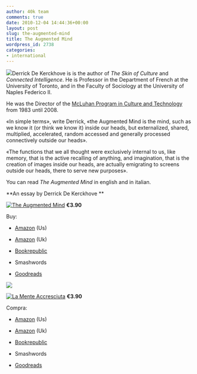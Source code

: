 ```yaml
---
author: 40k team
comments: true
date: 2010-12-04 14:44:36+00:00
layout: post
slug: the-augmented-mind
title: The Augmented Mind
wordpress_id: 2738
categories:
- international
---
```


![](http://www.40kbooks.com/wp-content/uploads/Derrick-de-Kerckhove.jpg)Derrick De Kerckhove is is the author of _The Skin of Culture_ and _Connected Intelligence_. He is Professor in the Department of French at the University of Toronto, and in the Faculty of Sociology at the University of Naples Federico II.

He was the Director of the [McLuhan Program in Culture and Technology](http://en.wikipedia.org/wiki/McLuhan_Program_in_Culture_and_Technology) from 1983 until 2008.

«In simple terms», write Derrick, «the Augmented Mind is the mind, such as we know it (or  think we know it) inside our heads, but externalized, shared,  multiplied, accelerated, random accessed and generally processed  connectively outside our heads».

«The functions that we all thought were exclusively internal to us, like  memory, that is the active recalling of anything, and imagination, that  is the creation of images inside our heads, are actually emigrating to  screens outside our heads, there to serve new purposes».

You can read _The Augmented Mind_ in english and in italian.








**An essay by Derrick De Kerckhove
**






[](http://www.40kbooks.com/?page_id=133&category=13&product_id=36)[![The Augmented Mind](http://www.40kbooks.com/wp-content/uploads/augmented-dekerckhove_eng_t2.jpg)](http://www.40kbooks.com/?page_id=133&category=6&product_id=20)
**€3.90**

Buy:



	
  * [Amazon](http://www.amazon.com/dp/B004EYTAUY) (Us)

	
  * [Amazon](https://www.amazon.co.uk/dp/B004EYTAUY) (Uk)

	
  * [Bookrepublic](http://www.bookrepublic.it/book/9788865860359-the-augmented-brain/)

	
  * Smashwords

	
  * [Goodreads](http://www.goodreads.com/book/show/9824360-the-augmented-mind)





![](http://www.40kbooks.com/wp-content/uploads/ddkhook.jpg)


[](http://www.40kbooks.com/?page_id=133&category=14&product_id=38)[![La Mente Accresciuta](http://www.40kbooks.com/wp-content/uploads/augmented-dekerckhove_ita_t3.jpg)](http://www.40kbooks.com/?page_id=133&category=7&product_id=39)
**€3.90**

Compra:



	
  * [Amazon](http://www.amazon.com/dp/B004EYTBGC) (Us)

	
  * [Amazon](https://www.amazon.co.uk/dp/B004EYTBGC) (Uk)

	
  * [Bookrepublic](http://www.bookrepublic.it/book/9788865860366-la-mente-accresciuta/)

	
  * Smashwords

	
  * [Goodreads](http://www.goodreads.com/book/show/9824371-la-mente-accresciuta)









